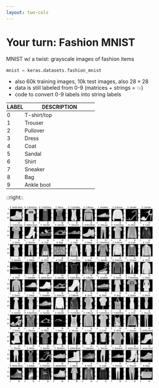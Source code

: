 ```yaml
---
layout: two-cols
---
```


# Your turn: Fashion MNIST
MNIST w/ a twist: grayscale images of fashion items

```py
mnist = keras.datasets.fashion_mnist
```

- also 60k training images, 10k test images, also $28 \times 28$
- data is still labeled from 0-9 (matrices + strings = 💥)
- <twemoji-pencil /> code to convert 0-9 labels into string labels

| Label | Description |
|-------|-------------|
| 0     | T-shirt/top |
| 1     | Trouser     |
| 2     | Pullover    |
| 3     | Dress       |
| 4     | Coat        |
| 5     | Sandal      |
| 6     | Shirt       |
| 7     | Sneaker     |
| 8     | Bag         |
| 9     | Ankle boot  |

::right::

<img alt="fashion" src="/images/fashion.jpg" style="height: 480px" />

<p class="absolute left-72 bottom-44 text-3xl">
  <twemoji-man-technologist /><twemoji-woman-technologist />
</p>
<Countdown class="absolute right-35 bottom-20 text-orange-600" style="font-size: 2em;" />

<style>
  table {
    margin-top: 8px;
  }

  td:first-child, th:first-child {
    width: 20%;
  }

  th {
    font-weight: 700 !important;
    text-transform: uppercase;  
  }
    
  td, th {
    padding: 2px !important;
  }
</style>